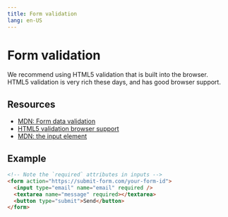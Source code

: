 ```yaml
---
title: Form validation
lang: en-US
---
```


# Form validation

We recommend using HTML5 validation that is built into the browser. HTML5 validation is very rich these days, and has good browser support.

## Resources

- [MDN: Form data validation](https://developer.mozilla.org/en-US/docs/Learn/HTML/Forms/Form_validation)
- [HTML5 validation browser support](https://caniuse.com/#search=validation)
- [MDN: the input element](https://developer.mozilla.org/en-US/docs/Web/HTML/Element/input)

## Example

```html
<!-- Note the `required` attributes in inputs -->
<form action="https://submit-form.com/your-form-id">
  <input type="email" name="email" required />
  <textarea name="message" required></textarea>
  <button type="submit">Send</button>
</form>
```
